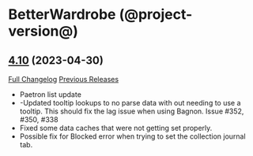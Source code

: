 # BetterWardrobe (@project-version@)

## [4.10](https://github.com/SLOKnightfall/BetterWardrobe/tree/4.10) (2023-04-30)
[Full Changelog](https://github.com/SLOKnightfall/BetterWardrobe/compare/4.9.2...4.10) [Previous Releases](https://github.com/SLOKnightfall/BetterWardrobe/releases)

- Paetron list update  
- -Updated tooltip lookups to no parse data with out needing to use a tooltip.  This should fix the lag issue when using Bagnon.  Issue #352, #350, #338  
- Fixed some data caches that were not getting set properly.  
- Possible fix for Blocked error when trying to set the collection journal tab.  
